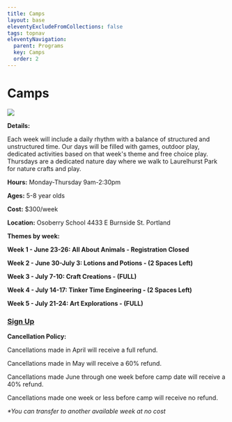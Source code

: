```yaml
---
title: Camps
layout: base
eleventyExcludeFromCollections: false
tags: topnav
eleventyNavigation:
  parent: Programs
  key: Camps
  order: 2
---
```

# Camps[](https://forms.gle/xDs5WH5QiydoBrDaA)[](https://forms.gle/VVFZPs4S5x8KHENe8)

![](/assets/uploads/copy-of-tinker-time-workshop.png)

**Details:** 

Each week will include a daily rhythm with a balance of structured and unstructured time. Our days will be filled with games, outdoor play, dedicated activities based on that week's theme and free choice play. Thursdays are a dedicated nature day where we walk to Laurelhurst Park for nature crafts and play. 

**Hours:** Monday-Thursday 9am-2:30pm 

**Ages:** 5-8 year olds

**Cost:** $300/week

**Location:** Osoberry School 4433 E Burnside St. Portland

**Themes by week:**

**Week 1 - June 23-26: All About Animals - Registration Closed**

**Week 2 - June 30-July 3: Lotions and Potions - (2 Spaces Left)**

**Week 3 - July 7-10: Craft Creations - (FULL)**

**Week 4 - July 14-17: Tinker Time Engineering - (2 Spaces Left)**

**Week 5 - July 21-24: Art Explorations - (FULL)**

### **[Sign Up](https://docs.google.com/forms/d/e/1FAIpQLSenuED3Xbemot-PVDu4E9BYOXK_1cyOVDRo5RaoGaofytMbtQ/viewform)**

**Cancellation Policy:** 

Cancellations made in April will receive a full refund.

Cancellations made in May will receive a 60% refund.

Cancellations made June through one week before camp date will receive a 40% refund.

Cancellations made one week or less before camp will receive no refund. 

*\*You can transfer to another available week at no cost*
